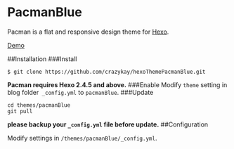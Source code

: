 # PacmanBlue

Pacman is a flat and responsive design theme for [Hexo](http://zespia.tw/hexo/).

[Demo](http://crazykay.github.io/) 


##Installation
###Install
```
$ git clone https://github.com/crazykay/hexoThemePacmanBlue.git
```
**Pacman requires Hexo 2.4.5 and above.** 
###Enable
Modify `theme` setting in blog folder` _config.yml` to `pacmanBlue`.
###Update
```
cd themes/pacmanBlue
git pull
```
**please backup your `_config.yml` file before update.** 
##Configuration

Modify settings in  `/themes/pacmanBlue/_config.yml`.

